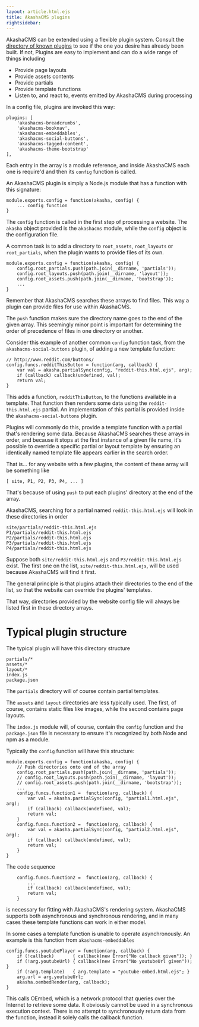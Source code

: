 ```yaml
---
layout: article.html.ejs
title: AkashaCMS plugins
rightsidebar:
---
```


AkashaCMS can be extended using a flexible plugin system.  Consult the [directory of known plugins](../plugins/index.html) to see if the one you desire has already been built.  If not, Plugins are easy to implement and can do a wide range of things including

* Provide page layouts
* Provide assets contents
* Provide partials
* Provide template functions
* Listen to, and react to, events emitted by AkashaCMS during processing

In a config file, plugins are invoked this way:

    plugins: [
        'akashacms-breadcrumbs',
        'akashacms-booknav',
        'akashacms-embeddables',
        'akashacms-social-buttons',
        'akashacms-tagged-content',
        'akashacms-theme-bootstrap'
    ],

Each entry in the array is a module reference, and inside AkashaCMS each one is require'd and then its `config` function is called.    

An AkashaCMS plugin is simply a Node.js module that has a function with this signature:

    module.exports.config = function(akasha, config) {
        ... config function
    }

The `config` function is called in the first step of processing a website.  The `akasha` object provided is the `akashacms` module, while the `config` object is the configuration file.

A common task is to add a directory to `root_assets`, `root_layouts` or `root_partials`, when the plugin wants to provide files of its own.

    module.exports.config = function(akasha, config) {
        config.root_partials.push(path.join(__dirname, 'partials'));
        config.root_layouts.push(path.join(__dirname, 'layout'));
        config.root_assets.push(path.join(__dirname, 'bootstrap'));
        ...
    }

Remember that AkashaCMS searches these arrays to find files.  This way a plugin can provide files for use within AkashaCMS.

The `push` function makes sure the directory name goes to the end of the given array.   This seemingly minor point is important for determining the order of precedence of files in one directory or another.

Consider this example of another common `config` function task, from the `akashacms-social-buttons` plugin, of adding a new template function:

    // http://www.reddit.com/buttons/
    config.funcs.redditThisButton = function(arg, callback) {
        var val = akasha.partialSync(config, "reddit-this.html.ejs", arg);
        if (callback) callback(undefined, val);
        return val;
    }

This adds a function, `redditThisButton`, to the functions available in a template.  That function then renders some data using the `reddit-this.html.ejs` partial.  An implementation of this partial is provided inside the `akashacms-social-buttons` plugin.

Plugins will commonly do this, provide a template function with a partial that's rendering some data.  Because AkashaCMS searches these arrays in order, and because it stops at the first instance of a given file name, it's possible to override a specific partial or layout template by ensuring an identically named template file appears earlier in the search order.

That is... for any website with a few plugins, the content of these array will be something like

    [ site, P1, P2, P3, P4, ... ]

That's because of using `push` to put each plugins' directory at the end of the array.

AkashaCMS, searching for a partial named `reddit-this.html.ejs` will look in these directories in order

    site/partials/reddit-this.html.ejs
    P1/partials/reddit-this.html.ejs
    P2/partials/reddit-this.html.ejs
    P3/partials/reddit-this.html.ejs
    P4/partials/reddit-this.html.ejs

Suppose both `site/reddit-this.html.ejs` and `P3/reddit-this.html.ejs` exist.  The first one on the list, `site/reddit-this.html.ejs`, will be used because AkashaCMS will find it first.

The general principle is that plugins attach their directories to the end of the list, so that the website can override the plugins' templates.

That way, directories provided by the website config file will always be listed first in these directory arrays.

# Typical plugin structure

The typical plugin will have this directory structure

    partials/*
    assets/*
    layout/*
    index.js
    package.json

The `partials` directory will of course contain partial templates.

The `assets` and `layout` directories are less typically used.  The first, of course, contains static files like images, while the second contains page layouts.

The `index.js` module will, of course, contain the `config` function and the `package.json` file is necessary to ensure it's recognized by both Node and npm as a module.

Typically the `config` function will have this structure:

    module.exports.config = function(akasha, config) {
        // Push directories onto end of the array
        config.root_partials.push(path.join(__dirname, 'partials'));
        // config.root_layouts.push(path.join(__dirname, 'layout'));
        // config.root_assets.push(path.join(__dirname, 'bootstrap'));
        ...
        config.funcs.function1 =  function(arg, callback) {
            var val = akasha.partialSync(config, "partial1.html.ejs", arg);
            if (callback) callback(undefined, val);
            return val;
        }
        config.funcs.function2 =  function(arg, callback) {
            var val = akasha.partialSync(config, "partial2.html.ejs", arg);
            if (callback) callback(undefined, val);
            return val;
        }
    }

The code sequence

        config.funcs.function2 =  function(arg, callback) {
            ...
            if (callback) callback(undefined, val);
            return val;
        }

is necessary for fitting with AkashaCMS's rendering system.  AkashaCMS supports both asynchronous and synchronous rendering, and in many cases these template functions can work in either model.

In some cases a template function is unable to operate asynchronously.  An example is this function from `akashacms-embeddables`

    config.funcs.youtubePlayer = function(arg, callback) {
        if (!callback)       { callback(new Error("No callback given")); }
        if (!arg.youtubeUrl) { callback(new Error("No youtubeUrl given")); }
        if (!arg.template)   { arg.template = "youtube-embed.html.ejs"; }
        arg.url = arg.youtubeUrl;
        akasha.oembedRender(arg, callback);
    }

This calls OEmbed, which is a network protocol that queries over the Internet to retrieve some data.  It obviously cannot be used in a synchronous execution context.  There is no attempt to synchronously return data from the function, instead it solely calls the callback function.
